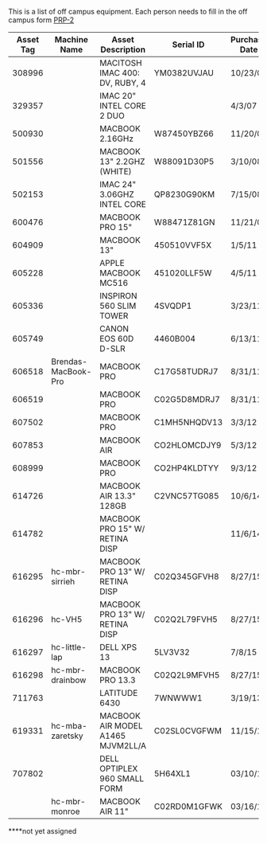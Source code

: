 This is a list of off campus equipment.
Each person needs to fill in the off campus form [PRP-2](http://www.uh.edu/finance/Departments/Property%20Management/PRP-2.xls)


| Asset Tag | Machine Name      | Asset Description                 | Serial ID    | Purchase Date | Assignee               | Returned to Campus|
|-----------|-------------------|-----------------------------------|--------------|---------------|------------------------|--------------------|
| 308996    |                   | MACITOSH IMAC 400: DV, RUBY, 4    | YM0382UVJAU  | 10/23/00      | Zaretsky, Robert D      | YES (needs to be decommisioned)                   |
| 329357    |                   | IMAC 20" INTEL CORE 2 DUO         |              | 4/3/07        | Monroe, William        |                    |
| 500930    |                   | MACBOOK 2.16GHz                   | W87450YBZ66  | 11/20/07      | Estess, Ted L          |                    |
| 501556    |                   | MACBOOK 13" 2.2GHZ (WHITE)        | W88091D30P5  | 3/10/08       | Newman, Anna P         |                    |
| 502153    |                   | IMAC 24" 3.06GHZ INTEL CORE       | QP8230G90KM  | 7/15/08       | Estess, Ted L          |                    |
| 600476    |                   | MACBOOK PRO 15"                   | W88471Z81GN  | 11/21/08      | Valier, Helen K        |                    |
| 604909    |                   | MACBOOK 13"                       | 450510VVF5X  | 1/5/11        | Armstrong, Richard H   |                    |
| 605228    |                   | APPLE MACBOOK MC516               | 451020LLF5W  | 4/5/11        | LeVeaux, Christine     |                    |
| 605336    |                   | INSPIRON 560 SLIM TOWER           | 4SVQDP1      | 3/23/11       | Bailey, Jeremy D       |                    |
| 605749    |                   | CANON EOS 60D D-SLR               | 4460B004     | 6/13/11       | Armstrong, Richard H   |                    |
| 606518    |Brendas-MacBook-Pro| MACBOOK PRO                       | C17G58TUDRJ7 | 8/31/11       | Rhoden, Brenda         |                    |
| 606519    |                   | MACBOOK PRO                       | C02G5D8MDRJ7 | 8/31/11       | Bhojani, Sarah         |                    |
| 607502    |                   | MACBOOK PRO                       | C1MH5NHQDV13 | 3/3/12        | Bailey, Jeremy D       |                    |
| 607853    |                   | MACBOOK AIR                       | CO2HLOMCDJY9 | 5/3/12        | Armstrong, Richard H   |                    |
| 608999    |                   | MACBOOK PRO                       | CO2HP4KLDTYY | 9/3/12        | Myrick, Keri D         |                    |
| 614726    |                   | MACBOOK AIR 13.3" 128GB           | C2VNC57TG085 | 10/6/14       | Nuila, Ricardo Ernesto |                    |
| 614782    |                   | MACBOOK PRO 15" W/ RETINA DISP    |              | 11/6/14       | Gish, Dustin           |                    |
| 616295    | hc-mbr-sirrieh    | MACBOOK PRO 13" W/ RETINA DISP    | C02Q345GFVH8 | 8/27/15       | Sirrieh, Rita Evelyn   |                    |
| 616296    | hc-VH5            | MACBOOK PRO 13" W/ RETINA DISP    | C02Q2L79FVH5 | 8/27/15       | Santee, Ornela****     |                    |
| 616297    | hc-little-lap     | DELL XPS 13                       | 5LV3V32      | 7/8/15        | Little, Andy           |                    |
| 616298    | hc-mbr-drainbow   | MACBOOK PRO 13.3                  | C02Q2L9MFVH5 | 8/27/15       | Rainbow, David         |                    |
| 711763    |                   | LATITUDE 6430                     | 7WNWWW1      | 3/19/13       | Spring, Sarah          |                    |
| 619331 | hc-mba-zaretsky   | MACBOOK AIR MODEL A1465 MJVM2LL/A | C02SL0CVGFWM | 11/15/16      | Zaretsky, Robert       | Hasn't left yet |
| 707802    |                   | DELL OPTIPLEX 960 SMALL FORM      | 5H64XL1      | 03/10/10      | Ramirez, Brenda        |                    |
|           | hc-mbr-monroe     | MACBOOK AIR 11"                   | C02RD0M1GFWK | 03/16/16      | Monroe, William        |                    |

****not yet assigned
